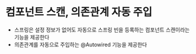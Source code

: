 # 컴포넌트 스캔, 의존관계 자동 주입

- 스프링은 설정 정보가 없어도 자동으로 스프링 빈을 등록하는 컴포넌트 스캔이라는 기능을 제공한다
- 의존관계를 자동으로 주입하는 @Autowired 기능을 제공한다

